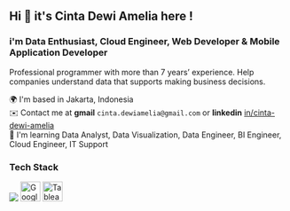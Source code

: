 ## Hi 👋 it's Cinta Dewi Amelia here !

### i'm Data Enthusiast, Cloud Engineer, Web Developer & Mobile Application Developer

Professional programmer with more than 7 years’ experience. Help companies understand data that supports making business decisions.

🌍  I'm based in Jakarta, Indonesia <br/>
✉️  Contact me at **gmail** `cinta.dewiamelia@gmail.com` or **linkedin** [in/cinta-dewi-amelia](https://www.linkedin.com/in/cinta-dewi-amelia/) <br/>
🧠  I'm learning Data Analyst, Data Visualization, Data Engineer, BI Engineer, Cloud Engineer, IT Support

### Tech Stack 
<p>
  <img src="https://skillicons.dev/icons?i=php,js,jquery,dart,nodejs,python,r,mysql,linux,gcp,aws,wordpress" />
  <img src="https://www.marceldigital.com/media/0yncqj5k/looker-studio-logo-2.png?rmode=max" width="36" height="36" href="https://lookerstudio.google.com" alt="Google Data Studio">
  <img src="https://www.tableau.com/themes/custom/tableau_www/favicon.ico" width="36" height="36" href="https://tableau.com" alt="Tableau">
</p>
